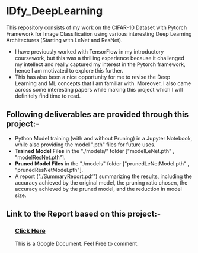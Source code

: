# IDfy_DeepLearning
This repository consists of my work on the CIFAR-10 Dataset with Pytorch Framework for Image Classification using various interesting Deep Learning Architectures (Starting with LeNet and ResNet).
- I have previously worked with TensorFlow in my introductory coursework, but this was a thrilling experience because it challenged my intellect and really captured my interest in the Pytorch framework, hence I am motivated to explore this further.
- This has also been a nice opportunity for me to revise the Deep Learning and ML concepts that I am familiar with. Moreover, I also came across some interesting papers while making this project which I will definitely find time to read.

<h2>Following deliverables are provided through this project:-</h3>
<ul>
    <li>Python Model training (with and without Pruning) in a Jupyter Notebook, while also providing the model ".pth" files for future uses.</li> 
    <li><b>Trained Model Files</b> in the "./models/" folder ["modelLeNet.pth" , "modelResNet.pth"].</li>
    <li><b>Pruned Model Files</b> in the "./models" folder ["prunedLeNetModel.pth" , "prunedResNetModel.pth"].
    <li> A report ("./SummaryReport.pdf") summarizing the results, including the accuracy achieved by the original model, the pruning ratio chosen, the accuracy achieved by the pruned model, and the reduction in model size.
</ul>
<h2>Link to the Report based on this project:-</h3>
<ol><li type=none><h3><a href="https://docs.google.com/document/d/1JVEw5I6S3AD6iyPr9fjowG7rSYUgez2ruutxTCtZcGY/edit?usp=sharing">Click Here</a>
<br></h3> This is a Google Document. Feel Free to comment.